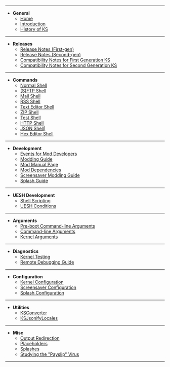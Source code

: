 ***
* **General**
  * [Home](Home.md)
  * [Introduction](Introduction-to-the-kernel.md)
  * [History of KS](History-of-KS.md)
***
* **Releases**
  * [Release Notes (First-gen)](releases/Release-Notes-for-First-Generation-KS.md)
  * [Release Notes (Second-gen)](releases/Release-Notes-for-Second-Generation-KS.md)
  * [Compatibility Notes for First Generation KS](releases/Compatibility-Notes-for-First-Generation-KS.md)
  * [Compatibility Notes for Second Generation KS](releases/Compatibility-Notes-for-Second-Generation-KS.md)
***
* **Commands**
  * [Normal Shell](commands/(S)FTP-commands-for-KS.md)
  * [(S)FTP Shell](commands/Commands-for-KS.md)
  * [Mail Shell](commands/Mail-commands-for-KS.md)
  * [RSS Shell](commands/RSS-commands-for-KS.md)
  * [Text Editor Shell](commands/Text-Editor-commands-for-KS.md)
  * [ZIP Shell](commands/ZIP-commands-for-KS.md)
  * [Test Shell](commands/Test-commands-for-KS.md)
  * [HTTP Shell](commands/HTTP-commands-for-KS.md)
  * [JSON Shell|](commands/JSON-commands-for-KS.md)
  * [Hex Editor Shell](commands/Hex-Editor-commands-for-KS.md)
***
* **Development**
  * [Events for Mod Developers](development/Events-for-Mod-Developers.md)
  * [Modding Guide](development/Modding-guide.md)
  * [Mod Manual Page](development/Mod-Manual-Page.md)
  * [Mod Dependencies](development/Mod-Dependencies.md)
  * [Screensaver Modding Guide](development/Screensaver-modding-guide.md)
  * [Splash Guide](development/Custom-splash-guide.md)
***
* **UESH Development**
  * [Shell Scripting](ueshdevelopment/Shell-scripting.md)
  * [UESH Conditions](ueshdevelopment/UESH-Conditions.md)
***
* **Arguments**
  * [Pre-boot Command-line Arguments](arguments/Preboot-Command-line-arguments-for-KS.md)
  * [Command-line Arguments](arguments/Command-line-arguments-for-KS.md)
  * [Kernel Arguments](arguments/Kernel-arguments-for-KS.md)
***
* **Diagnostics**
  * [Kernel Testing](diagnostics/Kernel-Testing.md)
  * [Remote Debugging Guide](diagnostics/Remote-Debugging-Guide.md)
***
* **Configuration**
  * [Kernel Configuration](config/Configuration-for-KS.md)
  * [Screensaver Configuration](config/Screensaver-settings-for-KS.md)
  * [Splash Configuration](config/Splash-settings-for-KS.md)
***
* **Utilities**
  * [KSConverter](utilities/KSConverter.md)
  * [KSJsonifyLocales](utilities/KSJsonifyLocales.md)
***
* **Misc**
  * [Output Redirection](misc/Output-Redirection.md)
  * [Placeholders](misc/Placeholders.md)
  * [Splashes](misc/Splashes.md)
  * [Studying the "Payslip" Virus](misc/Studying-payslip-virus.md)
***